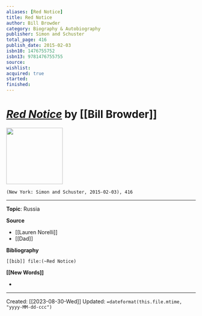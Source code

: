 ```yaml
---
aliases: [Red Notice]
title: Red Notice
author: Bill Browder
category: Biography & Autobiography
publisher: Simon and Schuster
total_page: 416
publish_date: 2015-02-03
isbn10: 1476755752
isbn13: 9781476755755
source: 
wishlist: 
acquired: true
started: 
finished: 
---
```

# *[Red Notice]()* by [[Bill Browder]]

<img src="http://books.google.com/books/content?id=YtANBAAAQBAJ&printsec=frontcover&img=1&zoom=1&edge=curl&source=gbs_api" width=150>

`(New York: Simon and Schuster, 2015-02-03), 416`



--- 
**Topic**: Russia

**Source**
- [[Lauren Norelli]]
- [[Dad]]

**Bibliography**

```query
[[bib]] file:(~Red Notice)
```
 

**[[New Words]]**

- 

---
Created: [[2023-08-30-Wed]]
Updated: `=dateformat(this.file.mtime, "yyyy-MM-dd-ccc")`